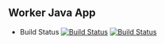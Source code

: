 ## Worker Java App
  * Build Status [![Build Status](http://684d-2a02-9b0-3e-d587-d073-cf23-82f2-2af6.ngrok-free.app/buildStatus/icon?job=instavote%2Fworker-build)](https://684d-2a02-9b0-3e-d587-d073-cf23-82f2-2af6.ngrok-free.app/job/instavote/job/worker-build/)
[![Build Status](http://localhost:8080/buildStatus/icon?job=instavote%2Fworker-test&subject=UnitTest)](https://684d-2a02-9b0-3e-d587-d073-cf23-82f2-2af6.ngrok-free.app/job/instavote/job/worker-test/)
